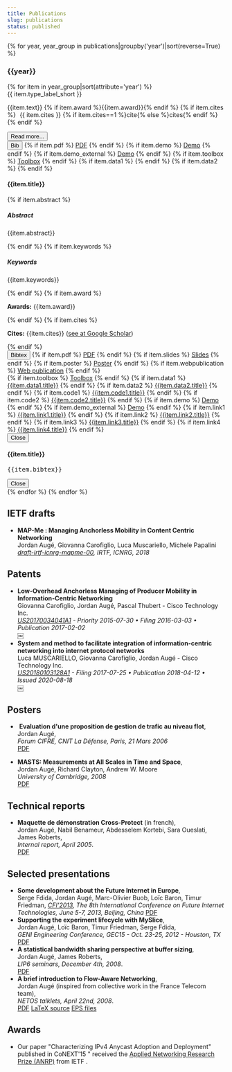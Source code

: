 ```yaml
---
title: Publications
slug: publications
status: published
---
```


<div class='btex'
     data-source='data/bibliography.bib'
     data-template='publications'
     data-scholar-link='https://scholar.google.fr/citations?user=-itbwwIAAAAJ'
     data-stats='yes'
     data-scholar-cite-counts='yes'>
        <div class="panel-group" id="accordion" role="tablist" aria-multiselectable="true">
            {% for year, year_group in publications|groupby('year')|sort(reverse=True) %}
                <h3>{{year}}</h3>
                {% for item in year_group|sort(attribute='year') %}
                    <div class="panel publication-item" id="{{ item.key }}" style="box-shadow: none">
                        <div class="panel-heading" role="tab" id="heading{{ item.key }}">
                            <div class="row">
                                <div class="col-md-1">
                                    <span class="{{ item.type_label_css }}">{{ item.type_label_short }}</span>
                                </div>
                                <div class="col-xs-8">
                                    <p style="text-align:left">
                                    {{item.text}}
                                    {% if item.award %}<span class="label label-success">{{item.award}}</span>{% endif %}
                                    {% if item.cites %}
                                    <span style="padding-left:5px">
                                    <span title="Number of citations" class="badge">{{ item.cites }} {% if item.cites==1 %}cite{% else %}cites{% endif %}</span>
                                    </span>
                                    {% endif %}
                                    </p>
                                    <button type="button" class="btn btn-default btn-xs" data-toggle="collapse" data-parent="#accordion" href="#collapse{{ item.key }}" aria-expanded="true" aria-controls="collapse{{ item.key }}">
                                    <i class="fa fa-caret-down"></i> Read more...</button>
                                </div>
                                <div class="col-xs-3">
                                    <div class="btn-group">
                                        <button type="button" class="btn btn-xs btn-danger" data-toggle="modal" data-target="#bibtex{{ item.key }}"><i class="fa fa-file-text-o"></i> Bib</button>
                                        {% if item.pdf %}
                                            <a href="{{item.pdf}}" class="btn btn-xs btn-warning btn-btex" rel="tooltip" title="Download pdf" data-placement="bottom"><i class="fa fa-file-pdf-o fa-1x"></i> PDF</a>
                                        {% endif %}
                                        {% if item.demo %}
                                            <a href="{{item.demo}}" class="btn btn-xs btn-primary iframe-demo btn-btex" rel="tooltip" title="Demo" data-placement="bottom"><i class="fa fa-headphones"></i> Demo</a>
                                        {% endif %}
                                        {% if item.demo_external %}
                                            <a href="{{item.demo_external}}" target="_blank" class="btn btn-xs btn-primary btn-btex" rel="tooltip" title="Demo" data-placement="bottom"><i class="fa fa-headphones"></i> Demo</a>
                                        {% endif %}
                                        {% if item.toolbox %}
                                            <a href="{{item.toolbox}}" class="btn btn-xs btn-success btn-btex" rel="tooltip" title="Toolbox" data-placement="bottom"><i class="fa fa-file-code-o"></i> Toolbox</a>
                                        {% endif %}
                                        {% if item.data1 %}
                                            <a href="{{item.data1.url}}" class="btn btn-xs btn-info btn-btex" rel="tooltip" title="{{item.data1.title}}" data-placement="bottom"><i class="fa fa-database"></i></a>
                                        {% endif %}
                                        {% if item.data2 %}
                                            <a href="{{item.data2.url}}" class="btn btn-xs btn-info btn-btex" rel="tooltip" title="{{item.data2.title}}" data-placement="bottom"><i class="fa fa-database"></i></a>
                                        {% endif %}
                                    </div>
                                </div>
                            </div>
                        </div>
                        <div id="collapse{{ item.key }}" class="panel-collapse collapse" role="tabpanel" aria-labelledby="heading{{ item.key }}">
                            <div class="panel-body well well-sm">
                                <h4>{{item.title}}</h4>
                                {% if item.abstract %}
                                    <h5>Abstract</h5>
                                    <p class="text-justify">{{item.abstract}}</p>
                                {% endif %}
                                {% if item.keywords %}
                                    <h5>Keywords</h5>
                                    <p class="text-justify">{{item.keywords}}</p>
                                {% endif %}
                                {% if item.award %}
                                    <p><strong>Awards:</strong> {{item.award}}</p>
                                {% endif %}
                                {% if item.cites %}
                                    <p><strong>Cites:</strong> {{item.cites}} (<a href="{{ item.citation_url }}" target="_blank">see at Google Scholar</a>)</p>
                                {% endif %}
                                <div class="btn-group">
                                    <button type="button" class="btn btn-sm btn-danger" data-toggle="modal" data-target="#bibtex{{ item.key }}"><i class="fa fa-file-text-o"></i> Bibtex</button>
                                    {% if item.pdf %}
                                        <a href="{{item.pdf}}" class="btn btn-sm btn-warning btn-btex2" rel="tooltip" title="Download pdf" data-placement="bottom"><i class="fa fa-file-pdf-o fa-1x"></i> PDF</a>
                                    {% endif %}
                                    {% if item.slides %}
                                        <a href="{{item.slides}}" class="btn btn-sm btn-info btn-btex2" rel="tooltip" title="Download slides" data-placement="bottom"><i class="fa fa-file-powerpoint-o"></i> Slides</a>
                                    {% endif %}
                                    {% if item.poster %}
                                        <a href="{{item.poster}}" class="btn btn-sm btn-info btn-btex2" rel="tooltip" title="Download poster" data-placement="bottom"><i class="fa fa-picture-o"></i> Poster</a>
                                    {% endif %}
                                    {% if item.webpublication %}
                                        <a href="{{item.webpublication.url}}" class="btn btn-sm btn-info btn-btex2" title="{{item.webpublication.title}}"><i class="fa fa-book"></i> Web publication</a>
                                    {% endif %}
                                </div>
                                <div class="btn-group">
                                    {% if item.toolbox %}
                                        <a href="{{item.toolbox}}" class="btn btn-sm btn-success btn-btex2" rel="tooltip" title="Toolbox" data-placement="bottom"><i class="fa fa-file-code-o"></i> Toolbox</a>
                                    {% endif %}
                                    {% if item.data1 %}
                                        <a href="{{item.data1.url}}" class="btn btn-sm btn-info btn-btex2" rel="tooltip" title="Toolbox" data-placement="bottom"><i class="fa fa-database"></i> {{item.data1.title}}</a>
                                    {% endif %}
                                    {% if item.data2 %}
                                        <a href="{{item.data2.url}}" class="btn btn-sm btn-info btn-btex2" rel="tooltip" title="Toolbox" data-placement="bottom"><i class="fa fa-database"></i> {{item.data2.title}}</a>
                                    {% endif %}
                                    {% if item.code1 %}
                                        <a href="{{item.code1.url}}" class="btn btn-sm btn-success btn-btex2" title="{{item.code1.title}}"><i class="fa fa-file-code-o"></i> {{item.code1.title}}</a>
                                    {% endif %}
                                    {% if item.code2 %}
                                        <a href="{{item.code2.url}}" class="btn btn-sm btn-success btn-btex2" title="{{item.code2.title}}"><i class="fa fa-file-code-o"></i> {{item.code2.title}}</a>
                                    {% endif %}
                                    {% if item.demo %}
                                        <a href="{{item.demo}}" class="btn btn-sm btn-primary iframe-demo btn-btex2" rel="tooltip" title="Demo" data-placement="bottom"><i class="fa fa-headphones"></i> Demo</a>
                                    {% endif %}
                                    {% if item.demo_external %}
                                        <a href="{{item.demo_external}}" target="_blank" class="btn btn-sm btn-primary btn-btex2" rel="tooltip" title="Demo" data-placement="bottom"><i class="fa fa-headphones"></i> Demo</a>
                                    {% endif %}
                                    {% if item.link1 %}
                                        <a href="{{item.link1.url}}" class="btn btn-sm btn-info btn-btex2" title="{{item.link1.title}}"><i class="fa fa-external-link-square"></i> {{item.link1.title}}</a>
                                    {% endif %}
                                    {% if item.link2 %}
                                        <a href="{{item.link2.url}}" class="btn btn-sm btn-info btn-btex2" title="{{item.link2.title}}"><i class="fa fa-external-link-square"></i> {{item.link2.title}}</a>
                                    {% endif %}
                                    {% if item.link3 %}
                                        <a href="{{item.link3.url}}" class="btn btn-sm btn-info btn-btex2" title="{{item.link3.title}}"><i class="fa fa-external-link-square"></i> {{item.link3.title}}</a>
                                    {% endif %}
                                    {% if item.link4 %}
                                        <a href="{{item.link4.url}}" class="btn btn-sm btn-info btn-btex2" title="{{item.link4.title}}"><i class="fa fa-external-link-square"></i> {{item.link4.title}}</a>
                                    {% endif %}
                                </div>
                            </div>
                        </div>
                    </div>
                    <!-- Modal -->
                    <div class="modal fade" id="bibtex{{item.key}}" tabindex="-1" role="dialog" aria-labelledby="bibtex{{item.key}}label" aria-hidden="true">
                        <div class="modal-dialog">
                            <div class="modal-content">
                                <div class="modal-header">
                                    <button type="button" class="close" data-dismiss="modal"><span class="glyphicon glyphicon-remove-sign" aria-hidden="true"></span><span class="sr-only">Close</span></button>
                                    <h4 class="modal-title" id="bibtex{{item.key}}label">{{item.title}}</h4>
                                </div>
                                <div class="modal-body">
                                    <pre>{{item.bibtex}}</pre>
                                </div>
                                <div class="modal-footer">
                                    <button type="button" class="btn btn-default" data-dismiss="modal">Close</button>
                                </div>
                            </div>
                        </div>
                    </div>
                {% endfor %}
            {% endfor %}
        </div>
</div>

## IETF drafts

<ul>
  <li>
    <b>MAP-Me : Managing Anchorless Mobility in Content Centric Networking</b><br/>
    Jordan Augé, Giovanna Carofiglio, Luca Muscariello, Michele Papalini<br/>
    <i><a href='https://datatracker.ietf.org/doc/draft-irtf-icnrg-mapme/'>draft-irtf-icnrg-mapme-00</a>, IRTF, ICNRG, 2018</i>
  </li>
</ul>

## Patents

<ul>
  <li>
    <b>Low-Overhead Anchorless Managing of Producer Mobility in Information-Centric Networking</b><br/>
    Giovanna Carofiglio, Jordan Augé, Pascal Thubert - Cisco Technology Inc.<br/>
    <i><a href='https://patents.google.com/patent/US20170034041A1/'>US20170034041A1</a> - Priority 2015-07-30 • Filing 2016-03-03 • Publication 2017-02-02</i>
  </li>￼
  <li>
    <b>System and method to facilitate integration of information-centric networking into internet protocol networks</b><br/>
    Luca MUSCARIELLO, Giovanna Carofiglio, Jordan Augé - Cisco Technology Inc.<br/>
    <i><a href='https://patents.google.com/patent/US20180103128A1/'>US20180103128A1</a> - Filing 2017-07-25 • Publication 2018-04-12 • Issued 2020-08-18</i>
  </li>￼
</ul>

## Posters

<ul>
  <li>
  <img src='img/fr.png' alt=''/>
  <b>Evaluation d'une proposition de gestion de trafic au niveau flot</b>, <br/>
  Jordan Augé,<br/>
  <i>Forum CIFRE, CNIT La Défense, Paris, 21 Mars 2006</i><br/>
  <a href='/static/files/research/poster.pdf'><img src='/img/icon/pdf.png' alt=''/>PDF</a>
  <br/>
  </li>
</ul>

<ul>
  <li>
  <b>MASTS: Measurements at All Scales in Time and Space</b>, <br/>
  Jordan Augé, Richard Clayton, Andrew W. Moore<br/>
  <i>University of Cambridge, 2008</i><br/>
  <a href='/static/files/research/2008-masts-poster.pdf'><img src='/img/icon/pdf.png' alt=''/>PDF</a>
  <br/>
  </li>
</ul>

## Technical reports

<ul>
  <li>
  <b>Maquette de démonstration Cross-Protect</b> (in french),<br/>
  Jordan Augé, Nabil Benameur, Abdesselem Kortebi, Sara Oueslati, James Roberts,<br/>
  <i>Internal report, April 2005</i>.<br/>
  <a
  href='/static/files/research/200504-maquette_cross-protect.pdf'><img src='/img/icon/pdf.png' alt=''/>PDF</a>
  <br/>
  </li>
</ul>

## Selected presentations

<ul>
  <li>
    <b>Some development about the Future Internet in Europe</b>,<br/>
    Serge Fdida, Jordan Augé, Marc-Olivier Buob, Loïc Baron, Timur Friedman,
    <i><a href='http://www.cfi2013.edu.cn'>CFI'2013</a>, The 8th International Conference on Future Internet Technologies, June 5-7, 2013, Beijing, China</i>
    <a href='/static/files/research/cfi_talk_june7_2013.pdf'><img src='/img/icon/pdf.png' alt=''/>PDF</a>
  </li>
  <li>
    <b>Supporting the experiment lifecycle with MySlice</b>, <br/>
    Jordan Augé, Loïc Baron, Timur Friedman, Serge Fdida,<br/>
    <i>GENI Engineering Conference, GEC15 - Oct. 23-25, 2012 -  Houston, TX</i><br/>
  <a href='#'><img src='/img/icon/pdf.png' alt=''/>PDF</a>
  <br/>
  </li>
  <li>
  <b>A statistical bandwidth sharing perspective at buffer sizing</b>,<br/>
  Jordan Augé, James Roberts,<br/>
  <i>LIP6 seminars, December 4th, 2008</i>.<br/>
  <a
  href='/static/files/research/200812-lip6-buffer-sizing.pdf'><img src='/img/icon/pdf.png' alt=''/>PDF</a>
  <br/>
  </li>

  <li>
  <b>A brief introduction to Flow-Aware Networking</b>,<br/>
  Jordan Augé (inspired from collective work in the France Telecom team),<br/>
  <i>NETOS talklets, April 22nd, 2008</i>.<br/>
  <a
  href='/static/files/research/20080422-netos-talklet-fan.pdf'><img src='/img/icon/pdf.png' alt=''/>PDF</a>
  <a href='/static/files/research/20080422-netos-talklet-fan.tar.gz'><img src='/img/icon/tex.png' alt=''/>LaTeX source</a>
  <a href='/static/files/research/20080422-netos-talklet-fan-eps.tar.gz'><img
  src='/img/icon/tgz.png' alt=''/>EPS files</a>
  <br/>
  </li>
</ul>

## Awards

<ul>
  <li>Our paper "Characterizing IPv4 Anycast Adoption and Deployment" published
  in CoNEXT'15 " received the <a href='https://irtf.org/anrp'>Applied Networking
  Research Prize (ANRP)</a> from IETF .
  </li>
</ul>

